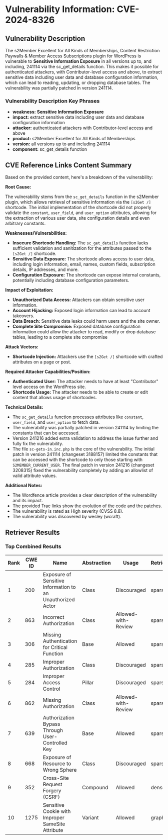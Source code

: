 # Vulnerability Information: CVE-2024-8326

## Vulnerability Description
The s2Member Excellent for All Kinds of Memberships, Content Restriction Paywalls & Member Access Subscriptions plugin for WordPress is vulnerable to **Sensitive Information Exposure** in all versions up to, and including, 241114 via the sc_get_details function. This makes it possible for authenticated attackers, with Contributor-level access and above, to extract sensitive data including user data and database configuration information, which can lead to reading, updating, or dropping database tables. The vulnerability was partially patched in version 241114.

### Vulnerability Description Key Phrases
- **weakness:** **Sensitive Information Exposure**
- **impact:** extract sensitive data including user data and database configuration information
- **attacker:** authenticated attackers with Contributor-level access and above
- **product:** s2Member Excellent for All Kinds of Memberships
- **version:** all versions up to and including 241114
- **component:** sc_get_details function

## CVE Reference Links Content Summary
Based on the provided content, here's a breakdown of the vulnerability:

**Root Cause:**

The vulnerability stems from the `sc_get_details` function in the s2Member plugin, which allows retrieval of sensitive information via the `[s2Get /]` shortcode.  The initial implementation of the shortcode did not properly validate the `constant`, `user_field`, and `user_option` attributes, allowing for the extraction of various user data, site configuration details and even arbitrary constants.

**Weaknesses/Vulnerabilities:**

*   **Insecure Shortcode Handling:** The `sc_get_details` function lacks sufficient validation and sanitization for the attributes passed to the `[s2Get /]` shortcode.
*   **Sensitive Data Exposure:** The shortcode allows access to user data, including login information, email, names, custom fields, subscription details, IP addresses, and more.
*   **Configuration Exposure:** The shortcode can expose internal constants, potentially including database configuration parameters.

**Impact of Exploitation:**

*   **Unauthorized Data Access:** Attackers can obtain sensitive user information.
*   **Account Hijacking:** Exposed login information can lead to account takeovers.
*   **Data Breach:** Sensitive data leaks could harm users and the site owner.
*   **Complete Site Compromise:** Exposed database configuration information could allow the attacker to read, modify or drop database tables, leading to a complete site compromise

**Attack Vectors:**

*   **Shortcode Injection:** Attackers use the `[s2Get /]` shortcode with crafted attributes on a page or post.

**Required Attacker Capabilities/Position:**

*   **Authenticated User:** The attacker needs to have at least "Contributor" level access on the WordPress site.
*   **Shortcode Usage:** The attacker needs to be able to create or edit content that allows usage of shortcodes.

**Technical Details:**

*   The `sc_get_details` function processes attributes like `constant`, `user_field`, and `user_option` to fetch data.
*   The vulnerability was partially patched in version 241114 by limiting the constants that can be accessed.
*   Version 241216 added extra validation to address the issue further and fully fix the vulnerability.
*   The file `sc-gets-in.inc.php` is the core of the vulnerability. The initial patch in version 241114 (changeset 3188157) limited the constants that can be accessed with the shortcode to only those starting with `S2MEMBER_CURRENT_USER`. The final patch in version 241216 (changeset 3208315) fixed the vulnerability completely by adding an allowlist of valid attribute values.

**Additional Notes:**
*   The Wordfence article provides a clear description of the vulnerability and its impact.
*   The provided Trac links show the evolution of the code and the patches.
*   The vulnerability is rated as High severity (CVSS 8.8).
*   The vulnerability was discovered by wesley (wcraft).

## Retriever Results

### Top Combined Results

| Rank | CWE ID | Name | Abstraction | Usage  | Retrievers | Individual Scores |
|------|--------|------|-------------|-------|------------|-------------------|
| 1 | 200 | Exposure of Sensitive Information to an Unauthorized Actor | Class | Discouraged | sparse | 0.398 |
| 2 | 863 | Incorrect Authorization | Class | Allowed-with-Review | sparse | 0.396 |
| 3 | 306 | Missing Authentication for Critical Function | Base | Allowed | sparse | 0.387 |
| 4 | 285 | Improper Authorization | Class | Discouraged | sparse | 0.385 |
| 5 | 284 | Improper Access Control | Pillar | Discouraged | sparse | 0.381 |
| 6 | 862 | Missing Authorization | Class | Allowed-with-Review | sparse | 0.379 |
| 7 | 639 | Authorization Bypass Through User-Controlled Key | Base | Allowed | sparse | 0.378 |
| 8 | 668 | Exposure of Resource to Wrong Sphere | Class | Discouraged | sparse | 0.376 |
| 9 | 352 | Cross-Site Request Forgery (CSRF) | Compound | Allowed | dense | 0.573 |
| 10 | 1275 | Sensitive Cookie with Improper SameSite Attribute | Variant | Allowed | graph | 0.003 |

